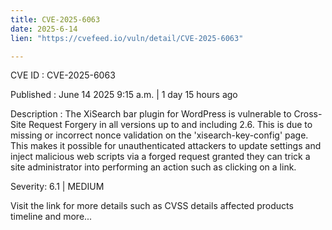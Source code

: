 ```yaml
---
title: CVE-2025-6063
date: 2025-6-14
lien: "https://cvefeed.io/vuln/detail/CVE-2025-6063"

---
```


CVE ID : CVE-2025-6063

Published :  June 14
2025
9:15 a.m. | 1 day
15 hours ago

Description : The XiSearch bar plugin for WordPress is vulnerable to Cross-Site Request Forgery in all versions up to
and including
2.6. This is due to missing or incorrect nonce validation on the 'xisearch-key-config' page. This makes it possible for unauthenticated attackers to update settings and inject malicious web scripts via a forged request granted they can trick a site administrator into performing an action such as clicking on a link.

Severity: 6.1 | MEDIUM

Visit the link for more details
such as CVSS details
affected products
timeline
and more...
